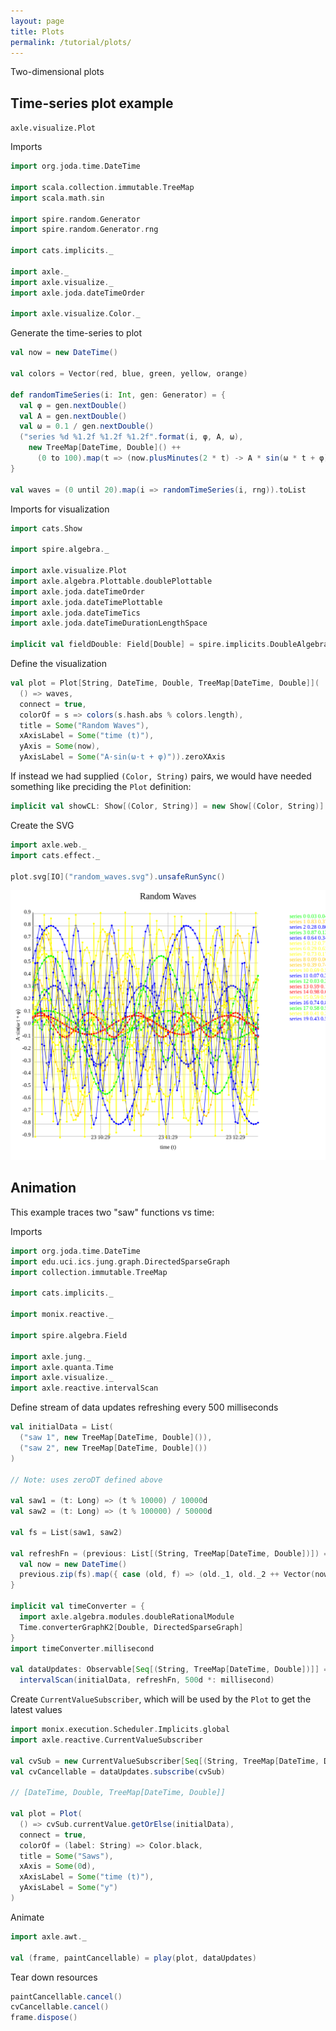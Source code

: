 ```yaml
---
layout: page
title: Plots
permalink: /tutorial/plots/
---
```


Two-dimensional plots

## Time-series plot example

`axle.visualize.Plot`

Imports

```scala mdoc:silent
import org.joda.time.DateTime

import scala.collection.immutable.TreeMap
import scala.math.sin

import spire.random.Generator
import spire.random.Generator.rng

import cats.implicits._

import axle._
import axle.visualize._
import axle.joda.dateTimeOrder

import axle.visualize.Color._
```

Generate the time-series to plot

```scala mdoc
val now = new DateTime()

val colors = Vector(red, blue, green, yellow, orange)

def randomTimeSeries(i: Int, gen: Generator) = {
  val φ = gen.nextDouble()
  val A = gen.nextDouble()
  val ω = 0.1 / gen.nextDouble()
  ("series %d %1.2f %1.2f %1.2f".format(i, φ, A, ω),
    new TreeMap[DateTime, Double]() ++
      (0 to 100).map(t => (now.plusMinutes(2 * t) -> A * sin(ω * t + φ))).toMap)
}

val waves = (0 until 20).map(i => randomTimeSeries(i, rng)).toList
```

Imports for visualization

```scala mdoc:silent
import cats.Show

import spire.algebra._

import axle.visualize.Plot
import axle.algebra.Plottable.doublePlottable
import axle.joda.dateTimeOrder
import axle.joda.dateTimePlottable
import axle.joda.dateTimeTics
import axle.joda.dateTimeDurationLengthSpace

implicit val fieldDouble: Field[Double] = spire.implicits.DoubleAlgebra
```

Define the visualization

```scala mdoc
val plot = Plot[String, DateTime, Double, TreeMap[DateTime, Double]](
  () => waves,
  connect = true,
  colorOf = s => colors(s.hash.abs % colors.length),
  title = Some("Random Waves"),
  xAxisLabel = Some("time (t)"),
  yAxis = Some(now),
  yAxisLabel = Some("A·sin(ω·t + φ)")).zeroXAxis
```

If instead we had supplied `(Color, String)` pairs, we would have needed something like preciding the `Plot` definition:

```scala mdoc
implicit val showCL: Show[(Color, String)] = new Show[(Color, String)] { def show(cl: (Color, String)): String = cl._2 }
```

Create the SVG

```scala mdoc
import axle.web._
import cats.effect._

plot.svg[IO]("random_waves.svg").unsafeRunSync()
```

![waves](/tutorial/images/random_waves.svg)

## Animation

This example traces two "saw" functions vs time:

Imports

```scala mdoc:silent
import org.joda.time.DateTime
import edu.uci.ics.jung.graph.DirectedSparseGraph
import collection.immutable.TreeMap

import cats.implicits._

import monix.reactive._

import spire.algebra.Field

import axle.jung._
import axle.quanta.Time
import axle.visualize._
import axle.reactive.intervalScan
```

Define stream of data updates refreshing every 500 milliseconds

```scala mdoc
val initialData = List(
  ("saw 1", new TreeMap[DateTime, Double]()),
  ("saw 2", new TreeMap[DateTime, Double]())
)

// Note: uses zeroDT defined above

val saw1 = (t: Long) => (t % 10000) / 10000d
val saw2 = (t: Long) => (t % 100000) / 50000d

val fs = List(saw1, saw2)

val refreshFn = (previous: List[(String, TreeMap[DateTime, Double])]) => {
  val now = new DateTime()
  previous.zip(fs).map({ case (old, f) => (old._1, old._2 ++ Vector(now -> f(now.getMillis))) })
}

implicit val timeConverter = {
  import axle.algebra.modules.doubleRationalModule
  Time.converterGraphK2[Double, DirectedSparseGraph]
}
import timeConverter.millisecond

val dataUpdates: Observable[Seq[(String, TreeMap[DateTime, Double])]] =
  intervalScan(initialData, refreshFn, 500d *: millisecond)
```

Create `CurrentValueSubscriber`, which will be used by the `Plot` to get the latest values

```scala
import monix.execution.Scheduler.Implicits.global
import axle.reactive.CurrentValueSubscriber

val cvSub = new CurrentValueSubscriber[Seq[(String, TreeMap[DateTime, Double])]]()
val cvCancellable = dataUpdates.subscribe(cvSub)

// [DateTime, Double, TreeMap[DateTime, Double]]

val plot = Plot(
  () => cvSub.currentValue.getOrElse(initialData),
  connect = true,
  colorOf = (label: String) => Color.black,
  title = Some("Saws"),
  xAxis = Some(0d),
  xAxisLabel = Some("time (t)"),
  yAxisLabel = Some("y")
)
```

Animate

```scala
import axle.awt._

val (frame, paintCancellable) = play(plot, dataUpdates)
```

Tear down resources

```scala
paintCancellable.cancel()
cvCancellable.cancel()
frame.dispose()
```
